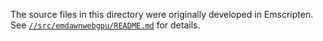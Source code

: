 The source files in this directory were originally developed in Emscripten.
See [`//src/emdawnwebgpu/README.md`](../../src/emdawnwebgpu/README.md)
for details.
